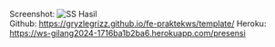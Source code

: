 Screenshot: ![SS Hasil](../../../Screenshot/ss-w6-result.png)
<br>
Github: https://gryzlegrizz.github.io/fe-praktekws/template/
Heroku: https://ws-gilang2024-1716ba1b2ba6.herokuapp.com/presensi